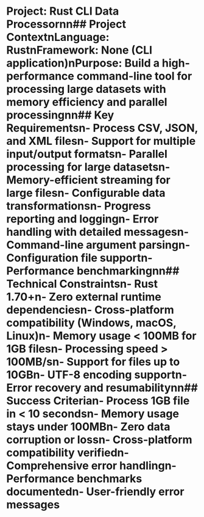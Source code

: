 # Project: Rust CLI Data Processornn## Project ContextnLanguage: RustnFramework: None (CLI application)nPurpose: Build a high-performance command-line tool for processing large datasets with memory efficiency and parallel processingnn## Key Requirementsn- Process CSV, JSON, and XML filesn- Support for multiple input/output formatsn- Parallel processing for large datasetsn- Memory-efficient streaming for large filesn- Configurable data transformationsn- Progress reporting and loggingn- Error handling with detailed messagesn- Command-line argument parsingn- Configuration file supportn- Performance benchmarkingnn## Technical Constraintsn- Rust 1.70+n- Zero external runtime dependenciesn- Cross-platform compatibility (Windows, macOS, Linux)n- Memory usage < 100MB for 1GB filesn- Processing speed > 100MB/sn- Support for files up to 10GBn- UTF-8 encoding supportn- Error recovery and resumabilitynn## Success Criterian- Process 1GB file in < 10 secondsn- Memory usage stays under 100MBn- Zero data corruption or lossn- Cross-platform compatibility verifiedn- Comprehensive error handlingn- Performance benchmarks documentedn- User-friendly error messages